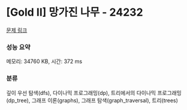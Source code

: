 # [Gold II] 망가진 나무 - 24232 

[문제 링크](https://www.acmicpc.net/problem/24232) 

### 성능 요약

메모리: 34760 KB, 시간: 372 ms

### 분류

깊이 우선 탐색(dfs), 다이나믹 프로그래밍(dp), 트리에서의 다이나믹 프로그래밍(dp_tree), 그래프 이론(graphs), 그래프 탐색(graph_traversal), 트리(trees)

